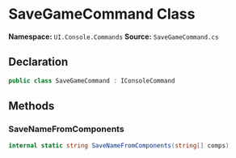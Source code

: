 # SaveGameCommand Class

**Namespace:** `UI.Console.Commands`
**Source:** `SaveGameCommand.cs`

## Declaration

```csharp
public class SaveGameCommand : IConsoleCommand
```

## Methods

### SaveNameFromComponents

```csharp
internal static string SaveNameFromComponents(string[] comps)
```

